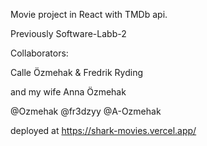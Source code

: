 Movie project in React with TMDb api.

Previously Software-Labb-2


Collaborators:

Calle Özmehak & Fredrik Ryding

and my wife Anna Özmehak

@Ozmehak
@fr3dzyy
@A-Ozmehak



deployed at https://shark-movies.vercel.app/
